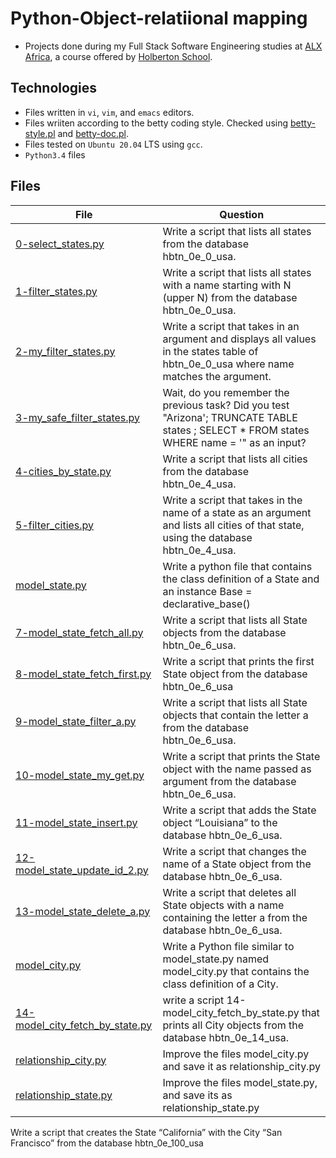 # Python-Object-relatiional mapping

- Projects done during my Full Stack Software Engineering studies at [ALX Africa](https://www.alxafrica.com/software-engineering-2022/), a course offered by [Holberton School](https://www.holbertonschool.com/).

## Technologies

- Files written in ```vi```, ```vim```, and ```emacs``` editors. 
- Files wriiten according to the betty coding style. Checked using [betty-style.pl](https://github.com/holbertonschool/Betty/blob/master/betty-style.pl) and [betty-doc.pl](https://github.com/holbertonschool/Betty/blob/master/betty-doc.pl).
- Files tested on ```Ubuntu 20.04``` LTS using ```gcc```.
- ```Python3.4``` files 

## Files

| File   | Question |
|--------|------------|
|[0-select_states.py](0-select_states.py)|Write a script that lists all states from the database hbtn_0e_0_usa.|
|[1-filter_states.py](1-filter_states.py)|Write a script that lists all states with a name starting with N (upper N) from the database hbtn_0e_0_usa.|
|[2-my_filter_states.py](2-my_filter_states.py)|Write a script that takes in an argument and displays all values in the states table of hbtn_0e_0_usa where name matches the argument.|
|[3-my_safe_filter_states.py](3-my_safe_filter_states.py)|Wait, do you remember the previous task? Did you test "Arizona'; TRUNCATE TABLE states ; SELECT * FROM states WHERE name = '" as an input?|
|[4-cities_by_state.py](4-cities_by_state.py)|Write a script that lists all cities from the database hbtn_0e_4_usa.|
|[5-filter_cities.py](5-filter_cities.py)|Write a script that takes in the name of a state as an argument and lists all cities of that state, using the database hbtn_0e_4_usa.|
|[model_state.py](model_state.py)|Write a python file that contains the class definition of a State and an instance Base = declarative_base()|
|[7-model_state_fetch_all.py](7-model_state_fetch_all.py)|Write a script that lists all State objects from the database hbtn_0e_6_usa.|
|[8-model_state_fetch_first.py](8-model_state_fetch_first.py)|Write a script that prints the first State object from the database hbtn_0e_6_usa|
|[9-model_state_filter_a.py](9-model_state_filter_a.py)|Write a script that lists all State objects that contain the letter a from the database hbtn_0e_6_usa.|
|[10-model_state_my_get.py](10-model_state_my_get.py)|Write a script that prints the State object with the name passed as argument from the database hbtn_0e_6_usa.|
|[11-model_state_insert.py](11-model_state_insert.py)|Write a script that adds the State object “Louisiana” to the database hbtn_0e_6_usa.|
|[12-model_state_update_id_2.py](12-model_state_update_id_2.py)|Write a script that changes the name of a State object from the database hbtn_0e_6_usa.|
|[13-model_state_delete_a.py](13-model_state_delete_a.py)|Write a script that deletes all State objects with a name containing the letter a from the database hbtn_0e_6_usa.|
|[model_city.py](model_city.py)|Write a Python file similar to model_state.py named model_city.py that contains the class definition of a City.|
|[14-model_city_fetch_by_state.py](14-model_city_fetch_by_state.py)|write a script 14-model_city_fetch_by_state.py that prints all City objects from the database hbtn_0e_14_usa.|
|[relationship_city.py](relationship_city.py)|Improve the files model_city.py and save it as relationship_city.py 
|[relationship_state.py](relationship_state.py)|Improve the files  model_state.py, and save its as relationship_state.py|
Write a script that creates the State “California” with the City “San Francisco” from the database hbtn_0e_100_usa
